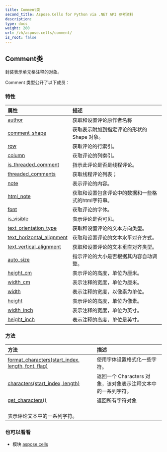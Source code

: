 ```yaml
---
title: Comment类
second_title: Aspose.Cells for Python via .NET API 参考资料
description:
type: docs
weight: 280
url: /zh/aspose.cells/comment/
is_root: false
---
```

## Comment类
封装表示单元格注释的对象。



Comment 类型公开了以下成员：

### 特性
|属性|描述|
| :- | :- |
| [author](/cells/python-net/zh/aspose.cells/comment/author) |获取和设置评论原作者名称|
| [comment_shape](/cells/python-net/zh/aspose.cells/comment/comment_shape) |获取表示附加到指定评论的形状的 Shape 对象。|
| [row](/cells/python-net/zh/aspose.cells/comment/row) |获取评论的行索引。|
| [column](/cells/python-net/zh/aspose.cells/comment/column) |获取评论的列索引。|
| [is_threaded_comment](/cells/python-net/zh/aspose.cells/comment/is_threaded_comment) |指示此评论是否是线程评论。|
| [threaded_comments](/cells/python-net/zh/aspose.cells/comment/threaded_comments) |获取线程评论列表；|
| [note](/cells/python-net/zh/aspose.cells/comment/note) |表示评论的内容。|
| [html_note](/cells/python-net/zh/aspose.cells/comment/html_note) |获取和设置包含评论中的数据和一些格式的html字符串。|
| [font](/cells/python-net/zh/aspose.cells/comment/font) |获取评论的字体。|
| [is_visible](/cells/python-net/zh/aspose.cells/comment/is_visible) |表示评论是否可见。|
| [text_orientation_type](/cells/python-net/zh/aspose.cells/comment/text_orientation_type) |获取和设置评论的文本方向类型。|
| [text_horizontal_alignment](/cells/python-net/zh/aspose.cells/comment/text_horizontal_alignment) |获取和设置评论的文本水平对齐方式。|
| [text_vertical_alignment](/cells/python-net/zh/aspose.cells/comment/text_vertical_alignment) |获取和设置评论的文本垂直对齐类型。|
| [auto_size](/cells/python-net/zh/aspose.cells/comment/auto_size) |指示评论的大小是否根据其内容自动调整。|
| [height_cm](/cells/python-net/zh/aspose.cells/comment/height_cm) |表示评论的高度，单位为厘米。|
| [width_cm](/cells/python-net/zh/aspose.cells/comment/width_cm) |表示注释的宽度，单位为厘米。|
| [width](/cells/python-net/zh/aspose.cells/comment/width) |表示注释的宽度，以像素为单位。|
| [height](/cells/python-net/zh/aspose.cells/comment/height) |表示评论的高度，单位为像素。|
| [width_inch](/cells/python-net/zh/aspose.cells/comment/width_inch) |表示注释的宽度，单位为英寸。|
| [height_inch](/cells/python-net/zh/aspose.cells/comment/height_inch) |表示注释的高度，单位是英寸。|


### 方法
|方法|描述|
| :- | :- |
| [format_characters(start_index, length, font, flag)](/cells/python-net/zh/aspose.cells/comment/format_characters/#int-int-Font-StyleFlag) |使用字体设置格式化一些字符。|
| [characters(start_index, length)](/cells/python-net/zh/aspose.cells/comment/characters/#int-int) |返回一个 Characters 对象，该对象表示注释文本中的一系列字符。|
| [get_characters()](/cells/python-net/zh/aspose.cells/comment/get_characters/#) |返回所有字符对象<br/>表示评论文本中的一系列字符。|



### 也可以看看
* 模块 [aspose.cells](..)
